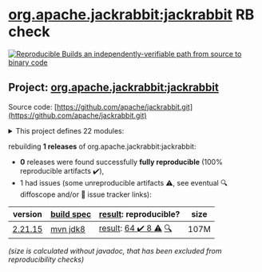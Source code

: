 [org.apache.jackrabbit:jackrabbit](https://search.maven.org/artifact/org.apache.jackrabbit/jackrabbit/) RB check
=======

[![Reproducible Builds](https://reproducible-builds.org/images/logos/rb.svg) an independently-verifiable path from source to binary code](https://reproducible-builds.org/)

## Project: [org.apache.jackrabbit:jackrabbit](https://search.maven.org/artifact/org.apache.jackrabbit/jackrabbit/)

Source code: [https://github.com/apache/jackrabbit.git](https://github.com/apache/jackrabbit.git)

<details><summary>This project defines 22 modules:</summary>

* [org.apache.jackrabbit:jackrabbit-aws-ext](https://search.maven.org/artifact/org.apache.jackrabbit/jackrabbit-aws-ext/)
* [org.apache.jackrabbit:jackrabbit-core](https://search.maven.org/artifact/org.apache.jackrabbit/jackrabbit-core/)
* [org.apache.jackrabbit:jackrabbit-data](https://search.maven.org/artifact/org.apache.jackrabbit/jackrabbit-data/)
* [org.apache.jackrabbit:jackrabbit-it-osgi](https://search.maven.org/artifact/org.apache.jackrabbit/jackrabbit-it-osgi/)
* [org.apache.jackrabbit:jackrabbit-jca](https://search.maven.org/artifact/org.apache.jackrabbit/jackrabbit-jca/)
* [org.apache.jackrabbit:jackrabbit-jcr-client](https://search.maven.org/artifact/org.apache.jackrabbit/jackrabbit-jcr-client/)
* [org.apache.jackrabbit:jackrabbit-jcr-commons](https://search.maven.org/artifact/org.apache.jackrabbit/jackrabbit-jcr-commons/)
* [org.apache.jackrabbit:jackrabbit-jcr-rmi](https://search.maven.org/artifact/org.apache.jackrabbit/jackrabbit-jcr-rmi/)
* [org.apache.jackrabbit:jackrabbit-jcr-server](https://search.maven.org/artifact/org.apache.jackrabbit/jackrabbit-jcr-server/)
* [org.apache.jackrabbit:jackrabbit-jcr-servlet](https://search.maven.org/artifact/org.apache.jackrabbit/jackrabbit-jcr-servlet/)
* [org.apache.jackrabbit:jackrabbit-jcr-tests](https://search.maven.org/artifact/org.apache.jackrabbit/jackrabbit-jcr-tests/)
* [org.apache.jackrabbit:jackrabbit-jcr2dav](https://search.maven.org/artifact/org.apache.jackrabbit/jackrabbit-jcr2dav/)
* [org.apache.jackrabbit:jackrabbit-jcr2spi](https://search.maven.org/artifact/org.apache.jackrabbit/jackrabbit-jcr2spi/)
* [org.apache.jackrabbit:jackrabbit-parent](https://search.maven.org/artifact/org.apache.jackrabbit/jackrabbit-parent/)
* [org.apache.jackrabbit:jackrabbit-spi](https://search.maven.org/artifact/org.apache.jackrabbit/jackrabbit-spi/)
* [org.apache.jackrabbit:jackrabbit-spi-commons](https://search.maven.org/artifact/org.apache.jackrabbit/jackrabbit-spi-commons/)
* [org.apache.jackrabbit:jackrabbit-spi2dav](https://search.maven.org/artifact/org.apache.jackrabbit/jackrabbit-spi2dav/)
* [org.apache.jackrabbit:jackrabbit-spi2jcr](https://search.maven.org/artifact/org.apache.jackrabbit/jackrabbit-spi2jcr/)
* [org.apache.jackrabbit:jackrabbit-standalone-components](https://search.maven.org/artifact/org.apache.jackrabbit/jackrabbit-standalone-components/)
* [org.apache.jackrabbit:jackrabbit-vfs-ext](https://search.maven.org/artifact/org.apache.jackrabbit/jackrabbit-vfs-ext/)
* [org.apache.jackrabbit:jackrabbit-webapp](https://search.maven.org/artifact/org.apache.jackrabbit/jackrabbit-webapp/)
* [org.apache.jackrabbit:jackrabbit-webdav](https://search.maven.org/artifact/org.apache.jackrabbit/jackrabbit-webdav/)
</details>

rebuilding **1 releases** of org.apache.jackrabbit:jackrabbit:
- **0** releases were found successfully **fully reproducible** (100% reproducible artifacts :heavy_check_mark:),
- 1 had issues (some unreproducible artifacts :warning:, see eventual :mag: diffoscope and/or :memo: issue tracker links):

| version | [build spec](/BUILDSPEC.md) | [result](https://reproducible-builds.org/docs/jvm/): reproducible? | size |
| -- | --------- | ------ | -- |
| [2.21.15](https://search.maven.org/artifact/org.apache.jackrabbit/jackrabbit/2.21.15/pom) | [mvn jdk8](jackrabbit-2.21.15.buildspec) | [result](jackrabbit-2.21.15.buildinfo): [64 :heavy_check_mark:  8 :warning:](jackrabbit-2.21.15.buildcompare) [:mag:](jackrabbit-2.21.15.diffoscope) | 107M |

<i>(size is calculated without javadoc, that has been excluded from reproducibility checks)</i>
